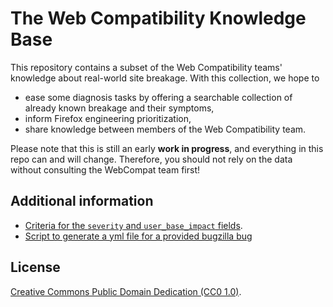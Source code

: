 # The Web Compatibility Knowledge Base

This repository contains a subset of the Web Compatibility teams' knowledge about real-world site breakage. With this collection, we hope to

- ease some diagnosis tasks by offering a searchable collection of already known breakage and their symptoms,
- inform Firefox engineering prioritization,
- share knowledge between members of the Web Compatibility team.

Please note that this is still an early **work in progress**, and everything in this repo can and will change. Therefore, you should not rely on the data without consulting the WebCompat team first!

## Additional information

- [Criteria for the `severity` and `user_base_impact` fields](./docs/severity-and-impact.md).
- [Script to generate a yml file for a provided bugzilla bug](./docs/generate-yml.md)

## License

[Creative Commons Public Domain Dedication (CC0 1.0)](https://creativecommons.org/publicdomain/zero/1.0/).
